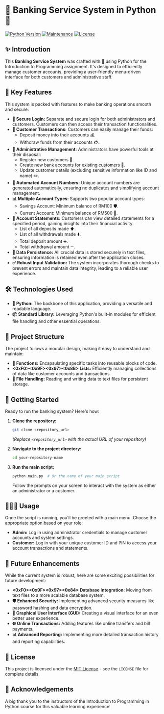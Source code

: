 # 🏦 Banking Service System in Python 🐍

[![Python Version](https://img.shields.io/badge/Python-3.x-blue.svg)](https://www.python.org/)
[![Maintenance](https://img.shields.io/maintenance/yes/2025.svg)](https://github.com/your-github-username/your-repository-name)  [![License](https://img.shields.io/badge/License-MIT-green.svg)](https://opensource.org/licenses/MIT)

## ✨ Introduction

This **Banking Service System** was crafted with 💖 using Python for the Introduction to Programming assignment.  It's designed to efficiently manage customer accounts, providing a user-friendly menu-driven interface for both customers and administrative staff.

## 🌟 Key Features

This system is packed with features to make banking operations smooth and secure:

* **🔑 Secure Login:** Separate and secure login for both administrators and customers. Customers can then access their transaction functionalities.
* **💸 Customer Transactions:** Customers can easily manage their funds:
    * Deposit money into their accounts 💰.
    * Withdraw funds from their accounts 💳.
* **💼 Administrative Management:** Administrators have powerful tools at their disposal:
    * Register new customers 📝.
    * Create new bank accounts for existing customers 🚀.
    * Update customer details (excluding sensitive information like ID and name) ✏️.
* **🔢 Automated Account Numbers:** Unique account numbers are generated automatically, ensuring no duplicates and simplifying account management.
* **📊 Multiple Account Types:** Supports two popular account types:
    * Savings Account: Minimum balance of RM100 🛡️.
    * Current Account: Minimum balance of RM500 💼.
* **🧾 Account Statements:** Customers can view detailed statements for a specified period, gaining insights into their financial activity:
    * List of all deposits made ⬆️.
    * List of all withdrawals made ⬇️.
    * Total deposit amount ➕.
    * Total withdrawal amount ➖.
* **💾 Data Persistence:** All crucial data is stored securely in text files, ensuring information is retained even after the application closes.
* **✅ Robust Input Validation:** The system incorporates thorough checks to prevent errors and maintain data integrity, leading to a reliable user experience.

## 🛠️ Technologies Used

* **🐍 Python:** The backbone of this application, providing a versatile and readable language.
* **📦 Standard Library:** Leveraging Python's built-in modules for efficient file handling and other essential operations.

## 📂 Project Structure

The project follows a modular design, making it easy to understand and maintain:

* **🧩 Functions:** Encapsulating specific tasks into reusable blocks of code.
* **<0xF0><0x9F><0x97><0x8B>️ Lists:** Efficiently managing collections of data like customer accounts and transactions.
* **📄 File Handling:** Reading and writing data to text files for persistent storage.

## 🚀 Getting Started

Ready to run the banking system? Here's how:

1.  **Clone the repository:**
    ```bash
    git clone <repository_url>
    ```
    *(Replace `<repository_url>` with the actual URL of your repository)*

2.  **Navigate to the project directory:**
    ```bash
    cd your-repository-name
    ```

3.  **Run the main script:**
    ```bash
    python main.py  # Or the name of your main script
    ```

    Follow the prompts on your screen to interact with the system as either an administrator or a customer.

## 🧑‍🤝‍🧑 Usage

Once the script is running, you'll be greeted with a main menu. Choose the appropriate option based on your role:

* **Admin:** Log in using administrator credentials to manage customer accounts and system settings.
* **Customer:** Log in with your unique customer ID and PIN to access your account transactions and statements.

## 🔮 Future Enhancements

While the current system is robust, here are some exciting possibilities for future development:

* **<0xF0><0x9F><0x97><0x84> Database Integration:** Moving from text files to a more scalable database system.
* **🛡️ Enhanced Security:** Implementing advanced security measures like password hashing and data encryption.
* **🎨 Graphical User Interface (GUI):** Creating a visual interface for an even better user experience.
* **🌐 Online Transactions:** Adding features like online transfers and bill payments.
* **📊 Advanced Reporting:** Implementing more detailed transaction history and reporting capabilities.

## 📜 License

This project is licensed under the [MIT License](LICENSE) - see the `LICENSE` file for complete details.

## 🙏 Acknowledgements

A big thank you to the instructors of the Introduction to Programming in Python course for this valuable learning experience!

